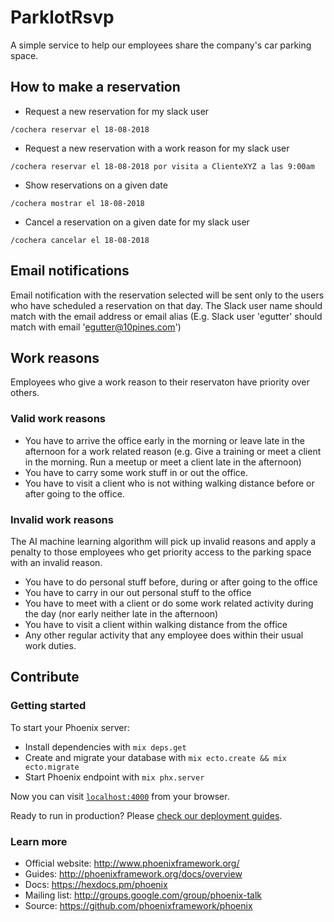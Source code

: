 # ParklotRsvp

A simple service to help our employees share the company's car parking space.

## How to make a reservation

* Request a new reservation for my slack user

`/cochera reservar el 18-08-2018`

* Request a new reservation with a work reason for my slack user

`/cochera reservar el 18-08-2018 por visita a ClienteXYZ a las 9:00am`

* Show reservations on a given date

`/cochera mostrar el 18-08-2018`

* Cancel a reservation on a given date for my slack user

`/cochera cancelar el 18-08-2018`

## Email notifications

Email notification with the reservation selected will be sent only to the users who have scheduled a reservation on that day. The Slack user name should match with the email address or email alias (E.g. Slack user 'egutter' should match with email 'egutter@10pines.com')

## Work reasons

Employees who give a work reason to their reservaton have priority over others.

### Valid work reasons

* You have to arrive the office early in the morning or leave late in the afternoon for a work related reason (e.g. Give a training or meet a client in the morning. Run a meetup or meet a client late in the afternoon)
* You have to carry some work stuff in or out the office.
* You have to visit a client who is not withing walking distance before or after going to the office.

### Invalid work reasons

The AI machine learning algorithm will pick up invalid reasons and apply a penalty to those employees who get priority access to the parking space with an invalid reason.

* You have to do personal stuff before, during or after going to the office
* You have to carry in our out personal stuff to the office
* You have to meet with a client or do some work related activity during the day (nor early neither late in the afternoon)
* You have to visit a client within walking distance from the office
* Any other regular activity that any employee does within their usual work duties.

## Contribute

### Getting started

To start your Phoenix server:

  * Install dependencies with `mix deps.get`
  * Create and migrate your database with `mix ecto.create && mix ecto.migrate`
  * Start Phoenix endpoint with `mix phx.server`

Now you can visit [`localhost:4000`](http://localhost:4000) from your browser.

Ready to run in production? Please [check our deployment guides](http://www.phoenixframework.org/docs/deployment).

### Learn more

  * Official website: http://www.phoenixframework.org/
  * Guides: http://phoenixframework.org/docs/overview
  * Docs: https://hexdocs.pm/phoenix
  * Mailing list: http://groups.google.com/group/phoenix-talk
  * Source: https://github.com/phoenixframework/phoenix

